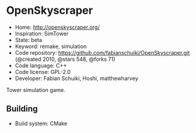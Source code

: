 # OpenSkyscraper

- Home: http://openskyscraper.org/
- Inspiration: SimTower
- State: beta
- Keyword: remake, simulation
- Code repository: https://github.com/fabianschuiki/OpenSkyscraper.git (@created 2010, @stars 548, @forks 71)
- Code language: C++
- Code license: GPL-2.0
- Developer: Fabian Schuiki, Hoshi, matthewharvey

Tower simulation game.

## Building

- Build system: CMake

